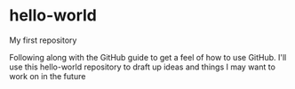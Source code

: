 # hello-world
My first repository

Following along with the GitHub guide to get a feel of how to use GitHub.
I'll use this hello-world repository to draft up ideas and things I may want to work on in the future
